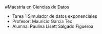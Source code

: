 #Maestría en Ciencias de Datos
* Tarea 1 Simulador de datos exponenciales
* Profesor: Mauricio García Tec
* Alumna: Paulina Lisett Salgado Figueroa


